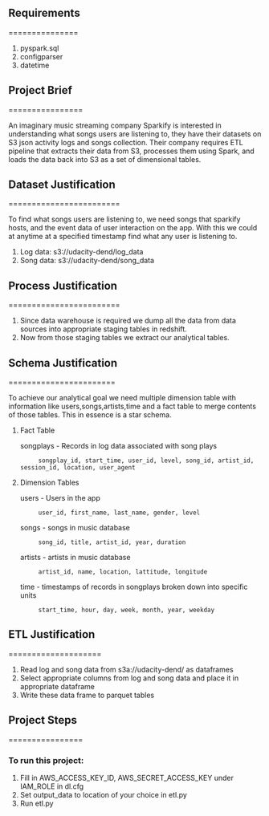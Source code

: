 ## Requirements
===============

1. pyspark.sql
2. configparser
3. datetime

## Project Brief
================

An imaginary music streaming company Sparkify is interested in understanding what songs users are listening to, they have their datasets on S3 json activity logs and songs collection. Their company requires ETL pipeline that extracts their data from S3, processes them using Spark, and loads the data back into S3 as a set of dimensional tables.

## Dataset Justification
========================

To find what songs users are listening to, we need songs that sparkify hosts, and the event data of user interaction on the app. With this we could at anytime at a specified timestamp find what any user is listening to.

1. Log data: s3://udacity-dend/log_data
2. Song data: s3://udacity-dend/song_data

## Process Justification
========================
1. Since data warehouse is required we dump all the data from data sources into appropriate staging tables in redshift.
2. Now from those staging tables we extract our analytical tables.

## Schema Justification
=======================

To achieve our analytical goal we need multiple dimension table with information like users,songs,artists,time and a fact table to merge contents of those tables. This in essence is a star schema.

1. Fact Table

    songplays - Records in log data associated with song plays

            songplay_id, start_time, user_id, level, song_id, artist_id, session_id, location, user_agent

2. Dimension Tables

    users - Users in the app

            user_id, first_name, last_name, gender, level

    songs - songs in music database

            song_id, title, artist_id, year, duration

    artists - artists in music database

            artist_id, name, location, lattitude, longitude

    time - timestamps of records in songplays broken down into specific units

            start_time, hour, day, week, month, year, weekday
            
## ETL Justification
====================
1. Read log and song data from s3a://udacity-dend/ as dataframes
2. Select appropriate columns from log and song data and place it in appropriate dataframe
3. Write these data frame to parquet tables
            
## Project Steps
================
### To run this project:

1. Fill in AWS_ACCESS_KEY_ID, AWS_SECRET_ACCESS_KEY under IAM_ROLE in dl.cfg
2. Set output_data to location of your choice in etl.py
3. Run etl.py

